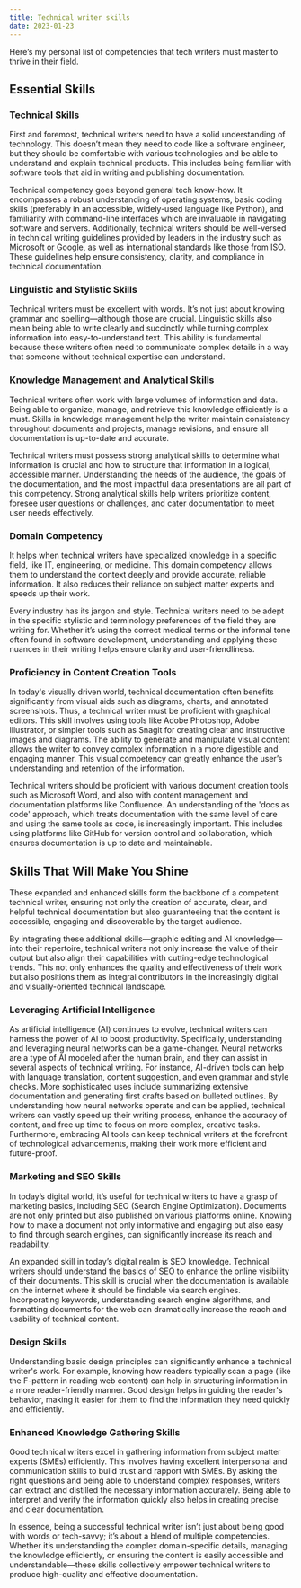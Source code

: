 ```yaml
---
title: Technical writer skills
date: 2023-01-23
---
```


Here’s my personal list of  competencies that tech writers must master to thrive in their field.

## Essential Skills

### Technical Skills

First and foremost, technical writers need to have a solid understanding of technology. This doesn’t mean they need to code like a software engineer, but they should be comfortable with various technologies and be able to understand and explain technical products. This includes being familiar with software tools that aid in writing and publishing documentation.

Technical competency goes beyond general tech know-how. It encompasses a robust understanding of operating systems, basic coding skills (preferably in an accessible, widely-used language like Python), and familiarity with command-line interfaces which are invaluable in navigating software and servers. Additionally, technical writers should be well-versed in technical writing guidelines provided by leaders in the industry such as Microsoft or Google, as well as international standards like those from ISO. These guidelines help ensure consistency, clarity, and compliance in technical documentation.

### Linguistic and Stylistic Skills

Technical writers must be excellent with words. It’s not just about knowing grammar and spelling—although those are crucial. Linguistic skills also mean being able to write clearly and succinctly while turning complex information into easy-to-understand text. This ability is fundamental because these writers often need to communicate complex details in a way that someone without technical expertise can understand.

### Knowledge Management and Analytical Skills

Technical writers often work with large volumes of information and data. Being able to organize, manage, and retrieve this knowledge efficiently is a must. Skills in knowledge management help the writer maintain consistency throughout documents and projects, manage revisions, and ensure all documentation is up-to-date and accurate.

Technical writers must possess strong analytical skills to determine what information is crucial and how to structure that information in a logical, accessible manner. Understanding the needs of the audience, the goals of the documentation, and the most impactful data presentations are all part of this competency. Strong analytical skills help writers prioritize content, foresee user questions or challenges, and cater documentation to meet user needs effectively.

### Domain Competency

It helps when technical writers have specialized knowledge in a specific field, like IT, engineering, or medicine. This domain competency allows them to understand the context deeply and provide accurate, reliable information. It also reduces their reliance on subject matter experts and speeds up their work.

Every industry has its jargon and style. Technical writers need to be adept in the specific stylistic and terminology preferences of the field they are writing for. Whether it’s using the correct medical terms or the informal tone often found in software development, understanding and applying these nuances in their writing helps ensure clarity and user-friendliness.

### Proficiency in Content Creation Tools

In today's visually driven world, technical documentation often benefits significantly from visual aids such as diagrams, charts, and annotated screenshots. Thus, a technical writer must be proficient with graphical editors. This skill involves using tools like Adobe Photoshop, Adobe Illustrator, or simpler tools such as Snagit for creating clear and instructive images and diagrams. The ability to generate and manipulate visual content allows the writer to convey complex information in a more digestible and engaging manner. This visual competency can greatly enhance the user’s understanding and retention of the information.

Technical writers should be proficient with various document creation tools such as Microsoft Word, and also with content management and documentation platforms like Confluence. An understanding of the 'docs as code' approach, which treats documentation with the same level of care and using the same tools as code, is increasingly important. This includes using platforms like GitHub for version control and collaboration, which ensures documentation is up to date and maintainable.

## Skills That Will Make You Shine

These expanded and enhanced skills form the backbone of a competent technical writer, ensuring not only the creation of accurate, clear, and helpful technical documentation but also guaranteeing that the content is accessible, engaging and discoverable by the target audience.

By integrating these additional skills—graphic editing and AI knowledge—into their repertoire, technical writers not only increase the value of their output but also align their capabilities with cutting-edge technological trends. This not only enhances the quality and effectiveness of their work but also positions them as integral contributors in the increasingly digital and visually-oriented technical landscape.

### Leveraging Artificial Intelligence

As artificial intelligence (AI) continues to evolve, technical writers can harness the power of AI to boost productivity. Specifically, understanding and leveraging neural networks can be a game-changer. Neural networks are a type of AI modeled after the human brain, and they can assist in several aspects of technical writing. For instance, AI-driven tools can help with language translation, content suggestion, and even grammar and style checks. More sophisticated uses include summarizing extensive documentation and generating first drafts based on bulleted outlines. By understanding how neural networks operate and can be applied, technical writers can vastly speed up their writing process, enhance the accuracy of content, and free up time to focus on more complex, creative tasks. Furthermore, embracing AI tools can keep technical writers at the forefront of technological advancements, making their work more efficient and future-proof.

### Marketing and SEO Skills
In today’s digital world, it’s useful for technical writers to have a grasp of marketing basics, including SEO (Search Engine Optimization). Documents are not only printed but also published on various platforms online. Knowing how to make a document not only informative and engaging but also easy to find through search engines, can significantly increase its reach and readability.

An expanded skill in today’s digital realm is SEO knowledge. Technical writers should understand the basics of SEO to enhance the online visibility of their documents. This skill is crucial when the documentation is available on the internet where it should be findable via search engines. Incorporating keywords, understanding search engine algorithms, and formatting documents for the web can dramatically increase the reach and usability of technical content.

### Design Skills
Understanding basic design principles can significantly enhance a technical writer's work. For example, knowing how readers typically scan a page (like the F-pattern in reading web content) can help in structuring information in a more reader-friendly manner. Good design helps in guiding the reader's behavior, making it easier for them to find the information they need quickly and efficiently.

### Enhanced Knowledge Gathering Skills
Good technical writers excel in gathering information from subject matter experts (SMEs) efficiently. This involves having excellent interpersonal and communication skills to build trust and rapport with SMEs. By asking the right questions and being able to understand complex responses, writers can extract and distilled the necessary information accurately. Being able to interpret and verify the information quickly also helps in creating precise and clear documentation.

In essence, being a successful technical writer isn’t just about being good with words or tech-savvy; it’s about a blend of multiple competencies. Whether it’s understanding the complex domain-specific details, managing the knowledge efficiently, or ensuring the content is easily accessible and understandable—these skills collectively empower technical writers to produce high-quality and effective documentation.
